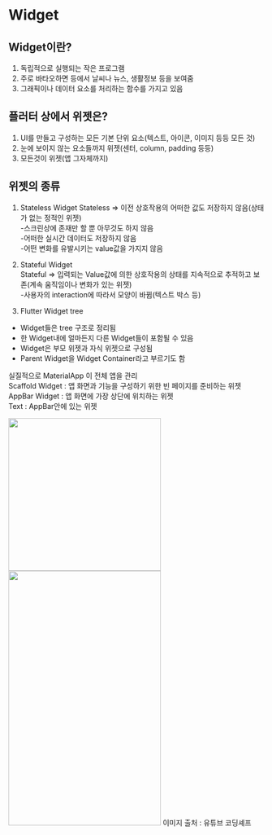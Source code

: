 Widget
========
Widget이란?
------------
1. 독립적으로 실행되는 작은 프로그램
2. 주로 바타오하면 등에서 날씨나 뉴스, 생활정보 등을 보여줌
3. 그래픽이나 데이터 요소를 처리하는 함수를 가지고 있음

플러터 상에서 위젯은?
---------------------
1. UI를 만들고 구성하는 모든 기본 단위 요소(텍스트, 아이콘, 이미지 등등 모든 것)
2. 눈에 보이지 않는 요소들까지 위젯(센터, column, padding 등등)
3. 모든것이 위젯(앱 그자체까지)

위젯의 종류
------------
1. Stateless Widget
Stateless => 이전 상호작용의 어떠한 값도 저장하지 않음(상태가 없는 정적인 위젯)   
-스크린상에 존재만 할 뿐 아무것도 하지 않음   
-어떠한 실시간 데이터도 저장하지 않음   
-어떤 변화를 유발시키는 value값을 가지지 않음   
   
2. Stateful Widget   
Stateful => 입력되는 Value값에 의한 상호작용의 상태를 지속적으로 추적하고 보존(계속 움직임이나 변화가 있는 위젯)   
-사용자의 interaction에 따라서 모양이 바뀜(텍스트 박스 등)    
   
3. Flutter Widget tree   
- Widget들은 tree 구조로 정리됨   
- 한 Widget내에 얼마든지 다른 Widget들이 포함될 수 있음   
- Widget은 부모 위젯과 자식 위젯으로 구성됨   
- Parent Widget을 Widget Container라고 부르기도 함   
   
실질적으로 MaterialApp 이 전체 앱을 관리   
Scaffold Widget : 앱 화면과 기능을 구성하기 위한 빈 페이지를 준비하는 위젯   
AppBar Widget : 앱 화면에 가장 상단에 위치하는 위젯   
Text : AppBar안에 있는 위젯        


<img src = "https://user-images.githubusercontent.com/73534426/120071346-ccb05600-c0c9-11eb-9b5d-edec7a1bc4ec.JPG" width="300px" height="300px"/><img src = "https://user-images.githubusercontent.com/73534426/120071353-d2a63700-c0c9-11eb-9d1e-6fafaedb6784.JPG" width="300px" height="500px"/>
이미지 출처 : 유튜브 코딩셰프
